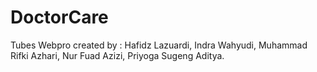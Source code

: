 # DoctorCare
Tubes Webpro
created by : Hafidz Lazuardi, Indra Wahyudi, Muhammad Rifki Azhari, Nur Fuad Azizi, Priyoga Sugeng Aditya.
